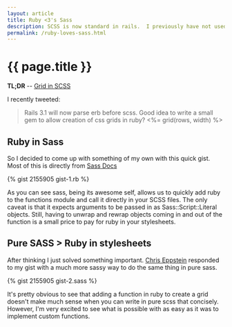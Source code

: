 ```yaml
---
layout: article
title: Ruby <3's Sass
description: SCSS is now standard in rails.  I previously have not used SASS because I don't particularly care for significant white space.  However, now having use SCSS just a little I know that I should have been on this bandwagon a long time ago.  Here I'll how to use ruby to define your own functions and then how to write a dynamic CSS grid using SCSS.
permalink: /ruby-loves-sass.html
---
```


# {{ page.title }}

<span class="small">**TL;DR** -- <a href="#sass_implementation">Grid in SCSS</a></span>

I recently tweeted:

>Rails 3.1 will now parse erb before scss. Good idea to write a small gem to allow creation of css grids in ruby? <%= grid(rows, width) %>

## Ruby in Sass

So I decided to come up with something of my own with this quick gist. Most of this is directly from [Sass Docs](http://sass-lang.com/docs/yardoc/Sass/Script/Functions.html)

{% gist 2155905 gist-1.rb %}

As you can see sass, being its awesome self, allows us to quickly add ruby to the functions module and call it directly in your SCSS files. The only caveat is that it expects arguments to be passed in as Sass::Script::Literal objects. Still, having to unwrap and rewrap objects coming in and out of the function is a small price to pay for ruby in your stylesheets.

## Pure SASS > Ruby in stylesheets
After thinking I just solved something important.  [Chris Eppstein](https://twitter.com/#!/chriseppstein) responded to my gist with a much more sassy way to do the same thing in pure sass.  <a id="sass_implementation"></a>

{% gist 2155905 gist-2.sass %}

It's pretty obvious to see that adding a function in ruby to create a grid doesn't make much sense when you can write in pure scss that concisely.  However, I'm very excited to see what is possible with as easy as it was to implement custom functions.
